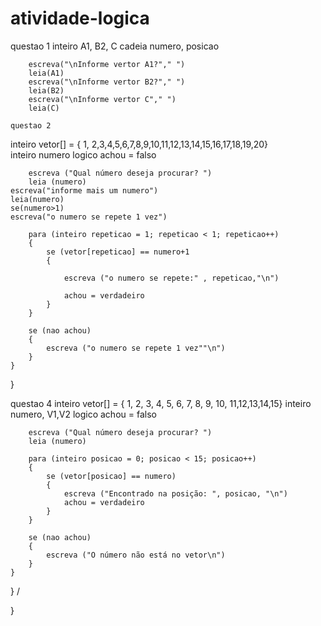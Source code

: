 # atividade-logica
questao 1
 inteiro A1, B2, C
		cadeia numero, posicao

		escreva("\nInforme vertor A1?"," ")
		leia(A1)
		escreva("\nInforme vertor B2?"," ")
		leia(B2)
		escreva("\nInforme vertor C"," ")
		leia(C)

	questao 2
  inteiro vetor[] = { 1, 2,3,4,5,6,7,8,9,10,11,12,13,14,15,16,17,18,19,20}  
		inteiro numero
		logico achou = falso  

		escreva ("Qual número deseja procurar? ")
		leia (numero)
    escreva("informe mais um numero")
    leia(numero)
    se(numero>1)
    escreva("o numero se repete 1 vez")

		para (inteiro repeticao = 1; repeticao < 1; repeticao++)
		{
			se (vetor[repeticao] == numero+1
			{
            
				escreva ("o numero se repete:" , repeticao,"\n")
    
				achou = verdadeiro  
			}
		}
		
		se (nao achou) 
		{
			escreva ("o numero se repete 1 vez""\n")
		}
	}
}


questao 4
inteiro vetor[] = { 1, 2, 3, 4, 5, 6, 7, 8, 9, 10, 11,12,13,14,15} 
		inteiro numero, V1,V2
		logico achou = falso  

		escreva ("Qual número deseja procurar? ")
		leia (numero)

		para (inteiro posicao = 0; posicao < 15; posicao++)
		{
			se (vetor[posicao] == numero)
			{
				escreva ("Encontrado na posição: ", posicao, "\n")
				achou = verdadeiro  
			}
		}
		
		se (nao achou) 
		{
			escreva ("O número não está no vetor\n")
		}
	}
}
/
 
}
